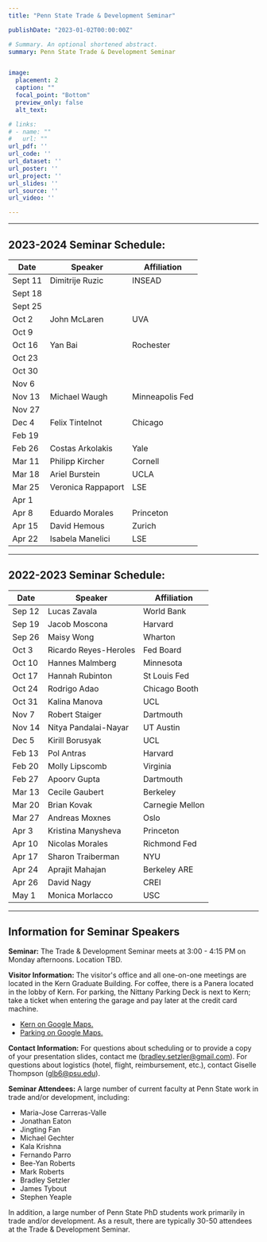 ```yaml
---
title: "Penn State Trade & Development Seminar"

publishDate: "2023-01-02T00:00:00Z"

# Summary. An optional shortened abstract.
summary: Penn State Trade & Development Seminar


image:
  placement: 2
  caption: ""
  focal_point: "Bottom"
  preview_only: false
  alt_text: 

# links:
# - name: ""
#   url: ""
url_pdf: ''
url_code: ''
url_dataset: ''
url_poster: ''
url_project: ''
url_slides: ''
url_source: ''
url_video: ''

---
```


----------------

## 2023-2024 Seminar Schedule:

| Date    | Speaker            | Affiliation        |
|---------|--------------------|--------------------|
| Sept 11 | Dimitrije Ruzic    | INSEAD             |
| Sept 18 |                    |                    |
| Sept 25 |                    |                    |
| Oct 2   | John McLaren       | UVA                |
| Oct 9   |                    |                    |
| Oct 16  | Yan Bai            | Rochester          |
| Oct 23  |                    |                    |
| Oct 30  |                    |                    |
| Nov 6   |                    |                    |
| Nov 13  | Michael Waugh      | Minneapolis Fed    |
| Nov 27  |                    |                    |
| Dec 4   | Felix Tintelnot    | Chicago            |
| Feb 19  |                    |                    |
| Feb 26  | Costas Arkolakis   | Yale               |
| Mar 11  | Philipp Kircher    | Cornell            |
| Mar 18  | Ariel Burstein     | UCLA               |
| Mar 25  | Veronica Rappaport | LSE                |
| Apr 1   |                    |                    |
| Apr 8   | Eduardo Morales    | Princeton          |
| Apr 15  | David Hemous       | Zurich             |
| Apr 22  | Isabela Manelici   | LSE                |



----------------

## 2022-2023 Seminar Schedule:

| Date    | Speaker                    | Affiliation             |
|---------|----------------------------|-------------------------|
| Sep 12  | Lucas Zavala               | World Bank              |
| Sep 19  | Jacob Moscona              | Harvard                 |
| Sep 26  | Maisy Wong                 | Wharton                 |
| Oct 3   | Ricardo Reyes-Heroles      | Fed Board               |
| Oct 10  | Hannes Malmberg            | Minnesota               |
| Oct 17  | Hannah Rubinton            | St Louis Fed            |
| Oct 24  | Rodrigo Adao               | Chicago Booth           |
| Oct 31  | Kalina Manova              | UCL                     |
| Nov 7   | Robert Staiger             | Dartmouth               |
| Nov 14  | Nitya Pandalai-Nayar       | UT Austin               |
| Dec 5   | Kirill Borusyak            | UCL                     |
| Feb 13  | Pol Antras                 | Harvard                 |
| Feb 20  | Molly Lipscomb             | Virginia                |
| Feb 27  | Apoorv Gupta               | Dartmouth               |
| Mar 13  | Cecile Gaubert             | Berkeley                |
| Mar 20  | Brian Kovak                | Carnegie Mellon         |
| Mar 27  | Andreas Moxnes             | Oslo                    |
| Apr 3   | Kristina Manysheva         | Princeton               |
| Apr 10  | Nicolas Morales            | Richmond Fed            |
| Apr 17  | Sharon Traiberman          | NYU                     |
| Apr 24  | Aprajit Mahajan            | Berkeley ARE            |
| Apr 26  | David Nagy                 | CREI                    |
| May 1   | Monica Morlacco            | USC                     |


----------------


## Information for Seminar Speakers

**Seminar:** The Trade & Development Seminar meets at 3:00 - 4:15 PM on Monday afternoons. Location TBD.

**Visitor Information:** The visitor's office and all one-on-one meetings are located in the Kern Graduate Building. For coffee, there is a Panera located in the lobby of Kern. For parking, the Nittany Parking Deck is next to Kern; take a ticket when entering the garage and pay later at the credit card machine. 
- [Kern on Google Maps.](https://goo.gl/maps/VfyKj3HAWvj7LMvt6)
- [Parking on Google Maps.](https://goo.gl/maps/BRS86mFRinGTc6qdA)

**Contact Information:** For questions about scheduling or to provide a copy of your presentation slides, contact me (bradley.setzler@gmail.com). For questions about logistics (hotel, flight, reimbursement, etc.), contact Giselle Thompson (glb6@psu.edu).


**Seminar Attendees:** A large number of current faculty at Penn State work in trade and/or development, including:

- Maria-Jose Carreras-Valle
- Jonathan Eaton
- Jingting Fan
- Michael Gechter
- Kala Krishna
- Fernando Parro
- Bee-Yan Roberts
- Mark Roberts
- Bradley Setzler
- James Tybout
- Stephen Yeaple

In addition, a large number of Penn State PhD students work primarily in trade and/or development. As a result, there are typically 30-50 attendees at the Trade & Development Seminar.













